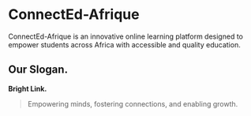# ConnectEd-Afrique
ConnectEd-Afrique is an innovative online learning platform designed to empower students across Africa with accessible and quality education.

## Our Slogan.

**Bright Link.**
> Empowering minds, fostering connections, and enabling growth.
